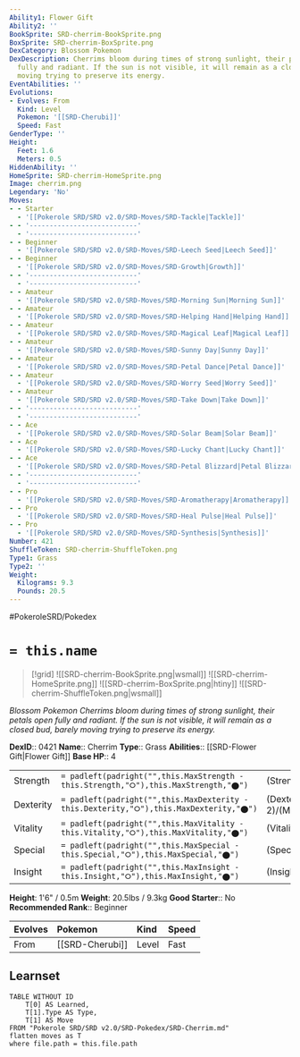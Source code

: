 ```yaml
---
Ability1: Flower Gift
Ability2: ''
BookSprite: SRD-cherrim-BookSprite.png
BoxSprite: SRD-cherrim-BoxSprite.png
DexCategory: Blossom Pokemon
DexDescription: Cherrims bloom during times of strong sunlight, their petals open
  fully and radiant. If the sun is not visible, it will remain as a closed bud, barely
  moving trying to preserve its energy.
EventAbilities: ''
Evolutions:
- Evolves: From
  Kind: Level
  Pokemon: '[[SRD-Cherubi]]'
  Speed: Fast
GenderType: ''
Height:
  Feet: 1.6
  Meters: 0.5
HiddenAbility: ''
HomeSprite: SRD-cherrim-HomeSprite.png
Image: cherrim.png
Legendary: 'No'
Moves:
- - Starter
  - '[[Pokerole SRD/SRD v2.0/SRD-Moves/SRD-Tackle|Tackle]]'
- - '---------------------------'
  - '---------------------------'
- - Beginner
  - '[[Pokerole SRD/SRD v2.0/SRD-Moves/SRD-Leech Seed|Leech Seed]]'
- - Beginner
  - '[[Pokerole SRD/SRD v2.0/SRD-Moves/SRD-Growth|Growth]]'
- - '---------------------------'
  - '---------------------------'
- - Amateur
  - '[[Pokerole SRD/SRD v2.0/SRD-Moves/SRD-Morning Sun|Morning Sun]]'
- - Amateur
  - '[[Pokerole SRD/SRD v2.0/SRD-Moves/SRD-Helping Hand|Helping Hand]]'
- - Amateur
  - '[[Pokerole SRD/SRD v2.0/SRD-Moves/SRD-Magical Leaf|Magical Leaf]]'
- - Amateur
  - '[[Pokerole SRD/SRD v2.0/SRD-Moves/SRD-Sunny Day|Sunny Day]]'
- - Amateur
  - '[[Pokerole SRD/SRD v2.0/SRD-Moves/SRD-Petal Dance|Petal Dance]]'
- - Amateur
  - '[[Pokerole SRD/SRD v2.0/SRD-Moves/SRD-Worry Seed|Worry Seed]]'
- - Amateur
  - '[[Pokerole SRD/SRD v2.0/SRD-Moves/SRD-Take Down|Take Down]]'
- - '---------------------------'
  - '---------------------------'
- - Ace
  - '[[Pokerole SRD/SRD v2.0/SRD-Moves/SRD-Solar Beam|Solar Beam]]'
- - Ace
  - '[[Pokerole SRD/SRD v2.0/SRD-Moves/SRD-Lucky Chant|Lucky Chant]]'
- - Ace
  - '[[Pokerole SRD/SRD v2.0/SRD-Moves/SRD-Petal Blizzard|Petal Blizzard]]'
- - '---------------------------'
  - '---------------------------'
- - Pro
  - '[[Pokerole SRD/SRD v2.0/SRD-Moves/SRD-Aromatherapy|Aromatherapy]]'
- - Pro
  - '[[Pokerole SRD/SRD v2.0/SRD-Moves/SRD-Heal Pulse|Heal Pulse]]'
- - Pro
  - '[[Pokerole SRD/SRD v2.0/SRD-Moves/SRD-Synthesis|Synthesis]]'
Number: 421
ShuffleToken: SRD-cherrim-ShuffleToken.png
Type1: Grass
Type2: ''
Weight:
  Kilograms: 9.3
  Pounds: 20.5
---
```


#PokeroleSRD/Pokedex

# `= this.name`

> [!grid]
> ![[SRD-cherrim-BookSprite.png|wsmall]]
> ![[SRD-cherrim-HomeSprite.png]]
> ![[SRD-cherrim-BoxSprite.png|htiny]]
> ![[SRD-cherrim-ShuffleToken.png|wsmall]]


*Blossom Pokemon*
*Cherrims bloom during times of strong sunlight, their petals open fully and radiant. If the sun is not visible, it will remain as a closed bud, barely moving trying to preserve its energy.*

**DexID**:: 0421
**Name**:: Cherrim
**Type**:: Grass
**Abilities**:: [[SRD-Flower Gift|Flower Gift]]
**Base HP**:: 4

|           |                                                                                        |                                          |
| --------- | -------------------------------------------------------------------------------------- | ---------------------------------------- |
| Strength  | `= padleft(padright("",this.MaxStrength - this.Strength,"⭘"),this.MaxStrength,"⬤")`    | (Strength::2)/(MaxStrength::4)   |
| Dexterity | `= padleft(padright("",this.MaxDexterity - this.Dexterity,"⭘"),this.MaxDexterity,"⬤")` | (Dexterity:: 2)/(MaxDexterity::5) |
| Vitality  | `= padleft(padright("",this.MaxVitality - this.Vitality,"⭘"),this.MaxVitality,"⬤")`    | (Vitality::2)/(MaxVitality::5)   |
| Special   | `= padleft(padright("",this.MaxSpecial - this.Special,"⭘"),this.MaxSpecial,"⬤")`       | (Special::2)/(MaxSpecial::5)     |
| Insight   | `= padleft(padright("",this.MaxInsight - this.Insight,"⭘"),this.MaxInsight,"⬤")`       | (Insight::2)/(MaxInsight::5)     |

**Height**: 1'6" / 0.5m
**Weight**: 20.5lbs / 9.3kg
**Good Starter**:: No
**Recommended Rank**:: Beginner

| Evolves   | Pokemon         | Kind   | Speed   |
|:----------|:----------------|:-------|:--------|
| From      | [[SRD-Cherubi]] | Level  | Fast    |

## Learnset

```dataview
TABLE WITHOUT ID
    T[0] AS Learned,
    T[1].Type AS Type,
    T[1] AS Move
FROM "Pokerole SRD/SRD v2.0/SRD-Pokedex/SRD-Cherrim.md"
flatten moves as T
where file.path = this.file.path
```
